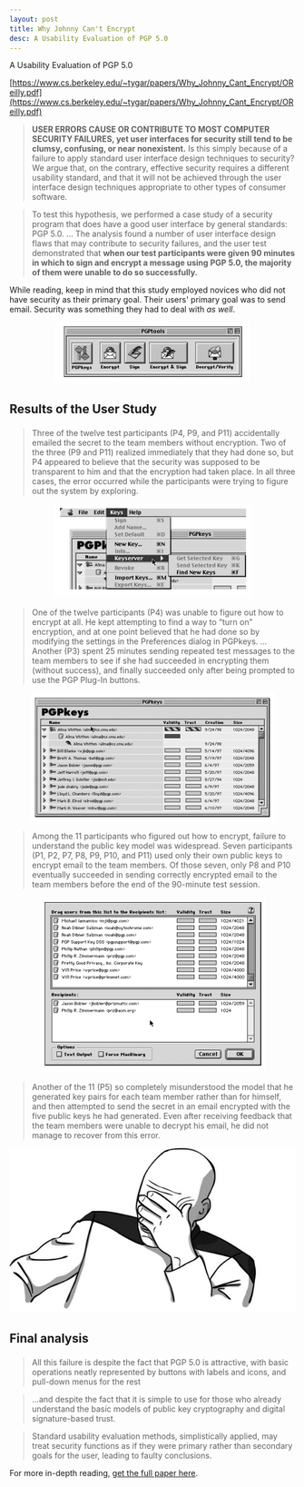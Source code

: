 ```yaml
---
layout: post
title: Why Johnny Can't Encrypt
desc: A Usability Evaluation of PGP 5.0
---
```


A Usability Evaluation of PGP 5.0

[https://www.cs.berkeley.edu/~tygar/papers/Why_Johnny_Cant_Encrypt/OReilly.pdf](https://www.cs.berkeley.edu/~tygar/papers/Why_Johnny_Cant_Encrypt/OReilly.pdf)


> **USER ERRORS CAUSE OR CONTRIBUTE TO MOST COMPUTER SECURITY FAILURES, yet user interfaces
for security still tend to be clumsy, confusing, or near nonexistent.** Is this simply because
of a failure to apply standard user interface design techniques to security? We argue that,
on the contrary, effective security requires a different usability standard, and that it will
not be achieved through the user interface design techniques appropriate to other types
of consumer software.

> To test this hypothesis, we performed a case study of a security program that does have a
good user interface by general standards: PGP 5.0. ... The analysis found a number of user interface design flaws that may contribute
to security failures, and the user test demonstrated that **when our test participants were
given 90 minutes in which to sign and encrypt a message using PGP 5.0, the majority of
them were unable to do so successfully.**


While reading, keep in mind that this study employed novices who did not have security as their primary goal.
Their users' primary goal was to send email.
Security was something they had to deal with *as well*.

<p style="text-align: center"><img src="/img/pgp1.png"></p>


<h2 style="margin-bottom: 1em">Results of the User Study</h2>


> Three of the twelve test participants (P4, P9, and P11) accidentally emailed the secret to
the team members without encryption. Two of the three (P9 and P11) realized
immediately that they had done so, but P4 appeared to believe that the security was
supposed to be transparent to him and that the encryption had taken place. In all three
cases, the error occurred while the participants were trying to figure out the system by
exploring.

<p style="text-align: center"><img src="/img/pgp4.png"></p>

> One of the twelve participants (P4) was unable to figure out how to encrypt at all. He
kept attempting to find a way to “turn on” encryption, and at one point believed that he
had done so by modifying the settings in the Preferences dialog in PGPkeys. ...
Another (P3) spent 25 minutes sending repeated test messages to the
team members to see if she had succeeded in encrypting them (without success), and
finally succeeded only after being prompted to use the PGP Plug-In buttons.

<p style="text-align: center"><img src="/img/pgp2.png"></p>

> Among the 11 participants who figured out how to encrypt, failure to understand the
public key model was widespread. Seven participants (P1, P2, P7, P8, P9, P10, and P11)
used only their own public keys to encrypt email to the team members. Of those seven,
only P8 and P10 eventually succeeded in sending correctly encrypted email to the team
members before the end of the 90-minute test session.

<p style="text-align: center"><img src="/img/pgp3.png"></p>

> Another of the 11 (P5) so completely misunderstood the model that he generated key
pairs for each team member rather than for himself, and then attempted to send the
secret in an email encrypted with the five public keys he had generated. Even after
receiving feedback that the team members were unable to decrypt his email, he did not
manage to recover from this error.

<p style="text-align: center"><img style="max-width: 100%" src="/img/facepalm.jpg"></p>

<h2 style="margin-bottom: 1em">Final analysis</h2>

> All this failure is despite the fact that PGP 5.0 is attractive, with basic operations neatly
represented by buttons with labels and icons, and pull-down menus for the rest

> ...and
despite the fact that it is simple to use for those who already understand the basic models
of public key cryptography and digital signature-based trust.

> Standard usability evaluation methods, simplistically applied, may treat security functions
as if they were primary rather than secondary goals for the user, leading to faulty
conclusions.

For more in-depth reading, [get the full paper here](https://www.cs.berkeley.edu/~tygar/papers/Why_Johnny_Cant_Encrypt/OReilly.pdf).

